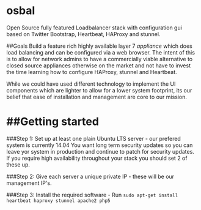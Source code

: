 osbal
=====

Open Source fully featured Loadbalancer stack with configuration gui based on Twitter Bootstrap, Heartbeat, HAProxy and stunnel.

##Goals
Build a feature rich highly available layer 7 _appliance_ which does load balancing and can be configured via a web browser. The intent of this is to allow for network admins to have a commercially viable alternative to closed source appliances otherwise on the market and not have to invest the time learning how to configure HAProxy, stunnel and Heartbeat.

While we could have used different technology to implement the UI components which are lighter to allow for a lower system footprint, its our belief that ease of installation and management are core to our mission.

##Getting started
=====

###Step 1:
Set up at least one plain Ubuntu LTS server - our prefered system is currently 14.04
You want long term security updates so you can leave yor system in production and continue to patch for security updates.
If you require high availability throughout your stack you should set 2 of these up.

###Step 2:
Give each server a unique private IP - these will be our management IP's.

###Step 3: 
Install the required software - Run `sudo apt-get install heartbeat haproxy stunnel apache2 php5`
